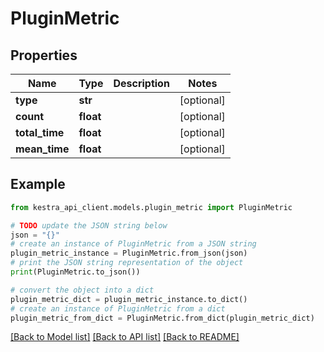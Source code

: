 # PluginMetric


## Properties

Name | Type | Description | Notes
------------ | ------------- | ------------- | -------------
**type** | **str** |  | [optional] 
**count** | **float** |  | [optional] 
**total_time** | **float** |  | [optional] 
**mean_time** | **float** |  | [optional] 

## Example

```python
from kestra_api_client.models.plugin_metric import PluginMetric

# TODO update the JSON string below
json = "{}"
# create an instance of PluginMetric from a JSON string
plugin_metric_instance = PluginMetric.from_json(json)
# print the JSON string representation of the object
print(PluginMetric.to_json())

# convert the object into a dict
plugin_metric_dict = plugin_metric_instance.to_dict()
# create an instance of PluginMetric from a dict
plugin_metric_from_dict = PluginMetric.from_dict(plugin_metric_dict)
```
[[Back to Model list]](../README.md#documentation-for-models) [[Back to API list]](../README.md#documentation-for-api-endpoints) [[Back to README]](../README.md)


